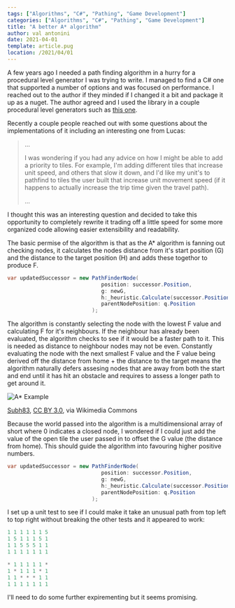 ```yaml
---
tags: ["Algorithms", "C#", "Pathing", "Game Development"]
categories: ["Algorithms", "C#", "Pathing", "Game Development"]
title: "A better A* algorithm"
author: val antonini 
date: 2021-04-01 
template: article.pug 
location: /2021/04/01
---
```


A few years ago I needed a path finding algorithm in a hurry for a procedural level generator I was trying to write. I
managed to find a C# one that supported a number of options and was focused on performance. I reached out to the author
if they minded if I changed it a bit and package it up as a nuget. The author agreed and I used the library in a couple
procedural level generators such as [this one](/2018/09/30).

Recently a couple people reached out with some questions about the implementations of it including an interesting one
from Lucas:

> ...
>
> I was wondering if you had any advice on how I might be able to add a priority to tiles.
> For example, I'm adding different tiles that increase unit speed, and others that slow it down,
> and I'd like my unit's to pathfind to tiles the user built that increase unit movement speed
> (if it happens to actually increase the trip time given the travel path).
>
> ...

I thought this was an interesting question and decided to take this opportunity to completely rewrite it trading off a
little speed for some more organized code allowing easier extensibility and readability.

The basic permise of the algorithm is that as the A* algorithm is fanning out checking nodes, it calculates the nodes
distance from it's start position (G) and the distance to the target position (H) and adds these togethor to produce F.

```cs
var updatedSuccessor = new PathFinderNode(
                              position: successor.Position,
                              g: newG,
                              h:_heuristic.Calculate(successor.Position, end),
                              parentNodePosition: q.Position
                           );
```

The algorithm is constantly selecting the node with the lowest F value and calculating F for it's neighbours. If the
neighbour has already been evaluated, the algorithm checks to see if it would be a faster path to it. This is needed as
distance to neighbour nodes may not be even. Constantly evaluating the node with the next smallest F value and the F
value being derived off the distance from home + the distance to the target means the algorithm naturally defers assesing
nodes that are away from both the start and end until it has hit an obstacle and requires to assess a longer path to get
around it.

![A* Example](/images/posts/20210401/Astarpathfinding.gif "A* Example")

<div class="image-attribution">
    <a href="https://commons.wikimedia.org/wiki/File:Astar_progress_animation.gif">Subh83</a>, <a href="https://creativecommons.org/licenses/by/3.0">CC BY 3.0</a>, via Wikimedia Commons
</div>

Because the world passed into the algorithm is a multidimensional array of short where 0 indicates a closed node, I
wondered if I could just add the value of the open tile the user passed in to offset the G value (the distance from
home). This should guide the algorithm into favouring higher positive numbers.

```cs
var updatedSuccessor = new PathFinderNode(
                              position: successor.Position,
                              g: newG,
                              h:_heuristic.Calculate(successor.Position, end) - _world[successor.Position],
                              parentNodePosition: q.Position
                           );
```

I set up a unit test to see if I could make it take an unusual path from top left to top right without breaking the
other tests and it appeared to work:

```cs
1 1 1 1 1 1 5
1 5 1 1 1 5 1
1 1 5 5 5 1 1
1 1 1 1 1 1 1

* 1 1 1 1 1 * 
1 * 1 1 1 * 1 
1 1 * * * 1 1 
1 1 1 1 1 1 1 
```

I'll need to do some further expirementing but it seems promising.